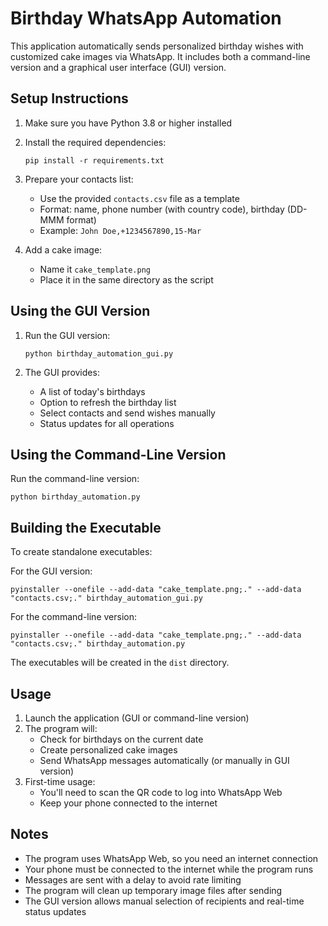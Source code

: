 # Birthday WhatsApp Automation

This application automatically sends personalized birthday wishes with customized cake images via WhatsApp. It includes both a command-line version and a graphical user interface (GUI) version.

## Setup Instructions

1. Make sure you have Python 3.8 or higher installed
2. Install the required dependencies:
   ```
   pip install -r requirements.txt
   ```

3. Prepare your contacts list:
   - Use the provided `contacts.csv` file as a template
   - Format: name, phone number (with country code), birthday (DD-MMM format)
   - Example: `John Doe,+1234567890,15-Mar`

4. Add a cake image:
   - Name it `cake_template.png`
   - Place it in the same directory as the script

## Using the GUI Version

1. Run the GUI version:
   ```
   python birthday_automation_gui.py
   ```

2. The GUI provides:
   - A list of today's birthdays
   - Option to refresh the birthday list
   - Select contacts and send wishes manually
   - Status updates for all operations

## Using the Command-Line Version

Run the command-line version:
```
python birthday_automation.py
```

## Building the Executable

To create standalone executables:

For the GUI version:
```
pyinstaller --onefile --add-data "cake_template.png;." --add-data "contacts.csv;." birthday_automation_gui.py
```

For the command-line version:
```
pyinstaller --onefile --add-data "cake_template.png;." --add-data "contacts.csv;." birthday_automation.py
```

The executables will be created in the `dist` directory.

## Usage

1. Launch the application (GUI or command-line version)
2. The program will:
   - Check for birthdays on the current date
   - Create personalized cake images
   - Send WhatsApp messages automatically (or manually in GUI version)
3. First-time usage:
   - You'll need to scan the QR code to log into WhatsApp Web
   - Keep your phone connected to the internet

## Notes

- The program uses WhatsApp Web, so you need an internet connection
- Your phone must be connected to the internet while the program runs
- Messages are sent with a delay to avoid rate limiting
- The program will clean up temporary image files after sending
- The GUI version allows manual selection of recipients and real-time status updates 